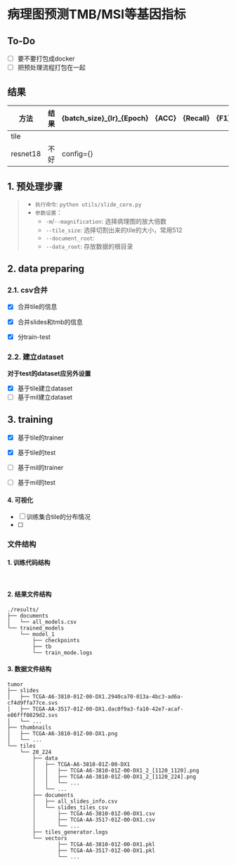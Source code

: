 # 病理图预测TMB/MSI等基因指标

## To-Do

- [ ] 要不要打包成docker
- [ ] 把预处理流程打包在一起

## 结果

|方法|结果|{batch_size}\_{lr}\_{Epoch}|{ACC}|{Recall}|{F1}|{AUC}|
|--------|--------|--------|--------|--------|--------|--------|
|tile|
|resnet18|不好|config={}||


## 1. 预处理步骤

>  * `执行命令`: ```python utils/slide_core.py```
>  * `参数设置`：
>       * `-m`/`--magnification`: 选择病理图的放大倍数
>       * `--tile_size`: 选择切割出来的tile的大小，常用512
>       * `--document_root`: 
>       * `--data_root`: 存放数据的根目录


## 2. data preparing

### 2.1. csv合并

- [x] 合并tile的信息
- [x] 合并slides和tmb的信息
- [x] 分train-test


### 2.2. 建立dataset
 **对于test的dataset应另外设置**
- [x] 基于tile建立dataset
- [ ] 基于mil建立dataset

## 3. training

- [x] 基于tile的trainer
- [x] 基于tile的test
  
- [ ] 基于mil的trainer
- [ ] 基于mil的test

#### 4. 可视化
- [ ] 训练集合tile的分布情况
- [ ] 

### 文件结构

#### 1. 训练代码结构

```
    
```

#### 2. 结果文件结构

```
./results/
├── documents
│   └── all_models.csv
└── trained_models
    └── model_1
        ├── checkpoints
        ├── tb
        └── train_mode.logs
```

#### 3. 数据文件结构

```
tumor
├── slides
│   ├── TCGA-A6-3810-01Z-00-DX1.2940ca70-013a-4bc3-ad6a-cf4d9ffa77ce.svs
│   ├── TCGA-AA-3517-01Z-00-DX1.dac0f9a3-fa10-42e7-acaf-e86fff0829d2.svs
│   └── ...
├── thumbnails
│   ├── TCGA-A6-3810-01Z-00-DX1.png
│   └── ...
└── tiles
    └── 20_224
        ├── data 
        │   ├── TCGA-A6-3810-01Z-00-DX1 
        │   │   ├── TCGA-A6-3810-01Z-00-DX1_2_[1120_1120].png
        │   │   ├── TCGA-A6-3810-01Z-00-DX1_2_[1120_224].png
        │   │   └── ...
        │   └── ...
        ├── documents
        │   ├── all_slides_info.csv
        │   └── slides_tiles_csv
        │       ├── TCGA-A6-3810-01Z-00-DX1.csv
        │       ├── TCGA-AA-3517-01Z-00-DX1.csv
        │       └── ...
        ├── tiles_generator.logs
        └── vectors
                ├── TCGA-A6-3810-01Z-00-DX1.pkl
                ├── TCGA-AA-3517-01Z-00-DX1.pkl
                └── ...
```








